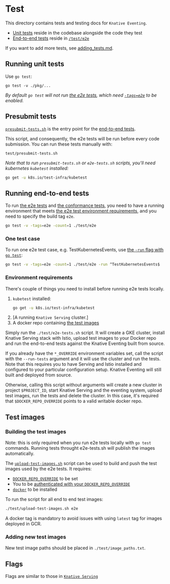 # Test

This directory contains tests and testing docs for `Knative Eventing`.

* [Unit tests](#running-unit-tests) reside in the codebase alongside the code they test
* [End-to-end tests](#running-end-to-end-tests) reside in [`/test/e2e`](./e2e)

If you want to add more tests, see [adding_tests.md](./adding_tests.md).

## Running unit tests

Use `go test`:

```shell
go test -v ./pkg/...
```

_By default `go test` will not run [the e2e tests](#running-end-to-end-tests), which need [`-tags=e2e`](#running-end-to-end-tests) to be enabled._

## Presubmit tests

[`presubmit-tests.sh`](./presubmit-tests.sh) is the entry point for the [end-to-end tests](/test/e2e).

This script, and consequently, the e2e tests will be run before every code submission. You can run these tests manually with:

```shell
test/presubmit-tests.sh
```

_Note that to run `presubmit-tests.sh` or `e2e-tests.sh` scripts, you'll need kubernetes `kubetest` installed:_

```bash
go get -u k8s.io/test-infra/kubetest
```

## Running end-to-end tests

To run [the e2e tests](./e2e) and [the conformance tests](./conformance), you need to have a running environment that meets
[the e2e test environment requirements](#environment-requirements), and you need to specify the build tag `e2e`.

```bash
go test -v -tags=e2e -count=1 ./test/e2e
```

### One test case

To run one e2e test case, e.g. TestKubernetesEvents, use [the `-run` flag with `go test`](https://golang.org/cmd/go/#hdr-Testing_flags):

```bash
go test -v -tags=e2e -count=1 ./test/e2e -run ^TestKubernetesEvents$
```

### Environment requirements

There's couple of things you need to install before running e2e tests locally.

1. `kubetest` installed:
    ```bash
    go get -u k8s.io/test-infra/kubetest
    ```
2. [A running `Knative Serving` cluster.]
3. A docker repo containing [the test images](#test-images)

Simply run the `./test/e2e-tests.sh` script. It will create a GKE cluster, install Knative Serving stack with Istio, upload test images to your Docker repo and run the end-to-end tests against the Knative Eventing built from source.

If you already have the `*_OVERRIDE` environment variables set, call the script with the `--run-tests` argument and it will use the cluster and run the tests. Note that this requires you to have Serving and Istio installed and configured to your particular configuration setup. Knative Eventing will still built and deployed from source.

Otherwise, calling this script without arguments will create a new cluster in project `$PROJECT_ID`, start Knative Serving and the eventing system, upload test images, run the tests and delete the cluster. In this case, it's required that `$DOCKER_REPO_OVERRIDE` points to a valid writable docker repo.

## Test images

### Building the test images

Note: this is only required when you run e2e tests locally with `go test` commands. Running tests throught e2e-tests.sh will publish the images automatically.

The [`upload-test-images.sh`](./upload-test-images.sh) script can be used to build and push the test images used by the e2e tests. It requires:

* [`DOCKER_REPO_OVERRIDE`](https://github.com/knative/serving/blob/master/DEVELOPMENT.md#environment-setup) to be set
* You to be [authenticated with your
  `DOCKER_REPO_OVERRIDE`](https://github.com/knative/serving/blob/master/DEVELOPMENT.md#environment-setup)
* [`docker`](https://docs.docker.com/install/) to be installed

To run the script for all end to end test images:

```bash
./test/upload-test-images.sh e2e
```
A docker tag is mandatory to avoid issues with using `latest` tag for images deployed in GCR.

### Adding new test images

New test image paths should be placed in `./test/image_paths.txt`.

## Flags

Flags are similar to those in [`Knative Serving`](https://github.com/knative/serving/blob/master/test/README.md#flags-1)

